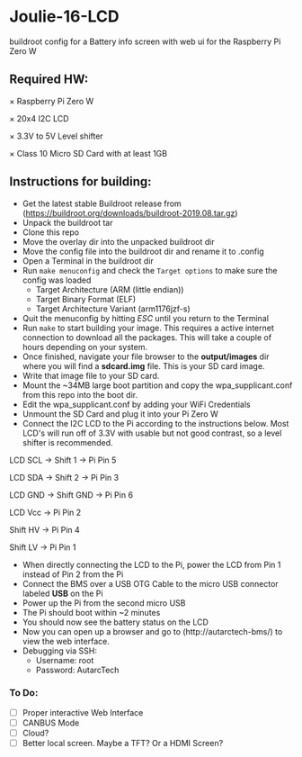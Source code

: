 # Joulie-16-LCD
buildroot config for a Battery info screen with web ui for the Raspberry Pi Zero W

## Required HW:

× Raspberry Pi Zero W

× 20x4 I2C LCD

× 3.3V to 5V Level shifter

× Class 10 Micro SD Card with at least 1GB


## Instructions for building:

* Get the latest stable Buildroot release from (https://buildroot.org/downloads/buildroot-2019.08.tar.gz)
* Unpack the buildroot tar
* Clone this repo
* Move the overlay dir into the unpacked buildroot dir
* Move the config file into the buildroot dir and rename it to .config
* Open a Terminal in the buildroot dir
* Run `make menuconfig` and check the `Target options` to make sure the config was loaded
  - Target Architecture (ARM (little endian))
  - Target Binary Format (ELF)
  - Target Architecture Variant (arm1176jzf-s)
* Quit the menuconfig by hitting *ESC* until you return to the Terminal
* Run `make` to start building your image. This requires a active internet connection to download all the packages. This will take a couple of hours depending on your system.
* Once finished, navigate your file browser to the **output/images** dir where you will find a **sdcard.img** file. This is your SD card image.
* Write that image file to your SD card.
* Mount the ~34MB large boot partition and copy the wpa_supplicant.conf from this repo into the boot dir.
* Edit the wpa_supplicant.conf by adding your WiFi Credentials
* Unmount the SD Card and plug it into your Pi Zero W
* Connect the I2C LCD to the Pi according to the instructions below. Most LCD's will run off of 3.3V with usable but not good contrast, so a level shifter is recommended.

LCD SCL → Shift 1 → Pi Pin 5

LCD SDA → Shift 2 → Pi Pin 3

LCD GND → Shift GND → Pi Pin 6

LCD Vcc → Pi Pin 2

Shift HV → Pi Pin 4

Shift LV → Pi Pin 1

* When directly connecting the LCD to the Pi, power the LCD from Pin 1 instead of Pin 2 from the Pi
* Connect the BMS over a USB OTG Cable to the micro USB connector labeled **USB** on the Pi
* Power up the Pi from the second micro USB
* The Pi should boot within ~2 minutes
* You should now see the battery status on the LCD
* Now you can open up a browser and go to (http://autarctech-bms/) to view the web interface.
* Debugging via SSH:
  - Username: root
  - Password: AutarcTech

### To Do:
- [ ] Proper interactive Web Interface
- [ ] CANBUS Mode
- [ ] Cloud?
- [ ] Better local screen. Maybe a TFT? Or a HDMI Screen?
